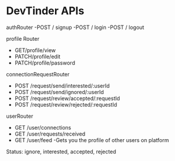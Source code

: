 # DevTinder APIs

authRouter
-POST / signup
-POST / login
-POST / logout

profile Router
- GET/profile/view
- PATCH/profile/edit
- PATCH/profile/password

connectionRequestRouter
- POST /request/send/interested/:userId
- POST /request/send/ignored/:userId
- POST /request/review/accepted/:requestId
- POST /request/review/rejected/:requestId

userRouter
- GET /user/connections
- GET /user/requests/received
- GET /user/feed  -Gets you the profile of other users on platform


Status: ignore, interested, accepted, rejected

    